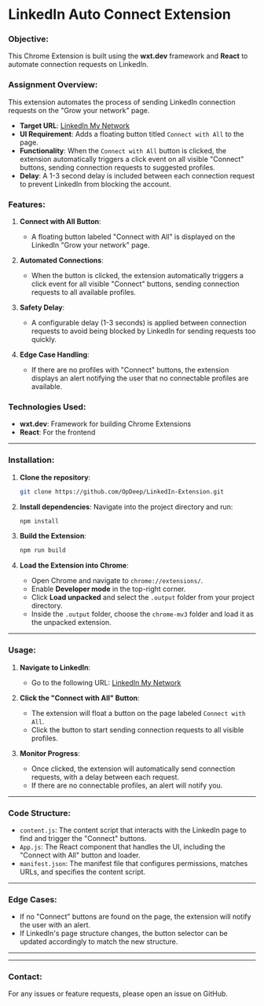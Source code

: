 
# LinkedIn Auto Connect Extension

### Objective:
This Chrome Extension is built using the **wxt.dev** framework and **React** to automate connection requests on LinkedIn.

### Assignment Overview:
This extension automates the process of sending LinkedIn connection requests on the "Grow your network" page.

- **Target URL**: [LinkedIn My Network](https://www.linkedin.com/mynetwork/grow/)
- **UI Requirement**: Adds a floating button titled `Connect with All` to the page.
- **Functionality**: When the `Connect with All` button is clicked, the extension automatically triggers a click event on all visible "Connect" buttons, sending connection requests to suggested profiles.
- **Delay**: A 1-3 second delay is included between each connection request to prevent LinkedIn from blocking the account.

### Features:
1. **Connect with All Button**:
   - A floating button labeled "Connect with All" is displayed on the LinkedIn "Grow your network" page.
   
2. **Automated Connections**:
   - When the button is clicked, the extension automatically triggers a click event for all visible "Connect" buttons, sending connection requests to all available profiles.

3. **Safety Delay**:
   - A configurable delay (1-3 seconds) is applied between connection requests to avoid being blocked by LinkedIn for sending requests too quickly.

4. **Edge Case Handling**:
   - If there are no profiles with "Connect" buttons, the extension displays an alert notifying the user that no connectable profiles are available.

### Technologies Used:
- **wxt.dev**: Framework for building Chrome Extensions
- **React**: For the frontend

---

### Installation:

1. **Clone the repository**:
   ```bash
   git clone https://github.com/OpDeep/LinkedIn-Extension.git
   ```
   
2. **Install dependencies**:
   Navigate into the project directory and run:
   ```bash
   npm install
   ```

3. **Build the Extension**:
   ```bash
   npm run build
   ```

4. **Load the Extension into Chrome**:
   - Open Chrome and navigate to `chrome://extensions/`.
   - Enable **Developer mode** in the top-right corner.
   - Click **Load unpacked** and select the `.output` folder from your project directory. 
   - Inside the `.output` folder, choose the `chrome-mv3` folder and load it as the unpacked extension.

---

### Usage:

1. **Navigate to LinkedIn**:
   - Go to the following URL: [LinkedIn My Network](https://www.linkedin.com/mynetwork/grow/)

2. **Click the "Connect with All" Button**:
   - The extension will float a button on the page labeled `Connect with All`.
   - Click the button to start sending connection requests to all visible profiles.

3. **Monitor Progress**:
   - Once clicked, the extension will automatically send connection requests, with a delay between each request.
   - If there are no connectable profiles, an alert will notify you.

---

### Code Structure:

- `content.js`: The content script that interacts with the LinkedIn page to find and trigger the "Connect" buttons.
- `App.js`: The React component that handles the UI, including the "Connect with All" button and loader.
- `manifest.json`: The manifest file that configures permissions, matches URLs, and specifies the content script.

---

### Edge Cases:
- If no "Connect" buttons are found on the page, the extension will notify the user with an alert.
- If LinkedIn's page structure changes, the button selector can be updated accordingly to match the new structure.

---


---

### Contact:
For any issues or feature requests, please open an issue on GitHub.

